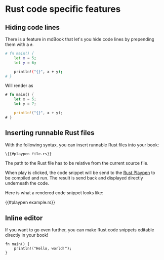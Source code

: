 # Rust code specific features

## Hiding code lines

There is a feature in mdBook that let's you hide code lines by prepending them with a `#`.

```bash
# fn main() {
    let x = 5;
    let y = 6;

    println!("{}", x + y);
# }
```

Will render as

```rust
# fn main() {
    let x = 5;
    let y = 7;

    println!("{}", x + y);
# }
```


## Inserting runnable Rust files

With the following syntax, you can insert runnable Rust files into your book:

```hbs
\{{#playpen file.rs}}
```

The path to the Rust file has to be relative from the current source file.

When play is clicked, the code snippet will be send to the [Rust Playpen]() to be compiled and run. The result is send back and displayed directly underneath the code.

Here is what a rendered code snippet looks like:

{{#playpen example.rs}}

## Inline editor

If you want to go even further, you can make Rust code snippets editable directly in your book!

```rust,editable
fn main() {
    println!("Hello, world!");
}
```